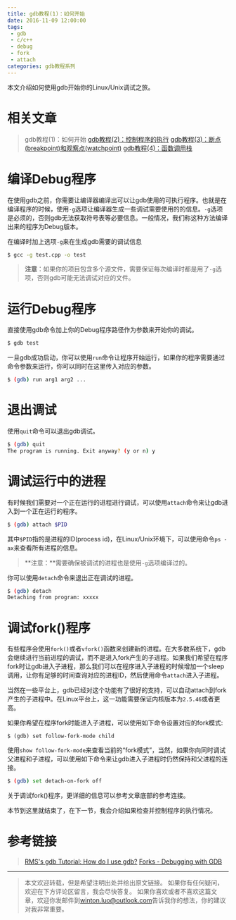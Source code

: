 ```yaml
---
title: gdb教程(1)：如何开始
date: 2016-11-09 12:00:00
tags:
 - gdb
 - c/c++
 - debug
 - fork
 - attach
categories: gdb教程系列
---
```


本文介绍如何使用gdb开始你的Linux/Unix调试之旅。

<!-- more -->

# 相关文章
> gdb教程(1)：如何开始
> [gdb教程(2)：控制程序的执行][gdb-categories]
> [gdb教程(3)：断点(breakpoint)和观察点(watchpoint)][gdb-categories]
> [gdb教程(4)：函数调用栈][gdb-categories]

[gdb-categories]: /categories/gdb教程系列/

# 编译Debug程序

在使用gdb之前，你需要让编译器编译出可以让gdb使用的可执行程序。也就是在编译程序的时候，使用`-g`选项让编译器生成一些调试需要使用的的信息。`-g`选项是必须的，否则gdb无法获取符号表等必要信息。一般情况，我们称这种方法编译出来的程序为Debug版本。

在编译时加上选项`-g`来在生成gdb需要的调试信息

```sh
$ gcc -g test.cpp -o test
```
> **注意**：如果你的项目包含多个源文件，需要保证每次编译时都是用了`-g`选项，否则gdb可能无法调试对应的文件。

# 运行Debug程序
直接使用gdb命令加上你的Debug程序路径作为参数来开始你的调试。

```sh
$ gdb test
```
一旦gdb成功启动，你可以使用`run`命令让程序开始运行，如果你的程序需要通过命令参数来运行，你可以同时在这里传入对应的参数。

```sh
$ (gdb) run arg1 arg2 ...
```

# 退出调试
使用`quit`命令可以退出gdb调试。

```sh
$ (gdb) quit
The program is running. Exit anyway? (y or n) y
```

# 调试运行中的进程
有时候我们需要对一个正在运行的进程进行调试，可以使用`attach`命令来让gdb进入到一个正在运行的程序。

```sh
$ (gdb) attach $PID
```

其中`$PID`指的是进程的ID(process id)，在Linux/Unix环境下，可以使用命令`ps -ax`来查看所有进程的信息。

> **注意：**需要确保被调试的进程也是使用`-g`选项编译过的。

你可以使用`detach`命令来退出正在调试的进程。

```sh
$ (gdb) detach
Detaching from program: xxxxx
```

# 调试fork()程序
有些程序会使用`fork()`或者`vfork()`函数来创建新的进程。在大多数系统下，gdb会继续进行当前进程的调试，而不是进入fork产生的子进程。如果我们希望在程序fork时让gdb进入子进程，那么我们可以在程序进入子进程的时候增加一个sleep调用，让你有足够的时间查询对应的进程ID，然后使用命令`attach`进入子进程。

当然在一些平台上，gdb已经对这个功能有了很好的支持，可以自动attach到fork产生的子进程中。在Linux平台上，这一功能需要保证内核版本为`2.5.46`或者更高。

如果你希望在程序fork时能进入子进程，可以使用如下命令设置对应的fork模式:
```
$ (gdb) set follow-fork-mode child
```

使用`show follow-fork-mode`来查看当前的“fork模式”，当然，如果你向同时调试父进程和子进程，可以使用如下命令来让gdb进入子进程时仍然保持和父进程的连接。

```sh
$ (gdb) set detach-on-fork off
```

关于调试fork()程序，更详细的信息可以参考文章底部的参考连接。

本节到这里就结束了，在下一节，我会介绍如果检查并控制程序的执行情况。

# 参考链接
> [RMS's gdb Tutorial: How do I use gdb?](http://www.unknownroad.com/rtfm/gdbtut/gdbuse.html)
> [Forks - Debugging with GDB](https://sourceware.org/gdb/onlinedocs/gdb/Forks.html)

---
> 本文欢迎转载，但是希望注明出处并给出原文链接。
> 如果你有任何疑问，欢迎在下方评论区留言，我会尽快答复。
> 如果你喜欢或者不喜欢这篇文章，欢迎你发邮件到[winton.luo@outlook.com](mailto:winton.luo@outlook.com)告诉我你的想法，你的建议对我非常重要。
